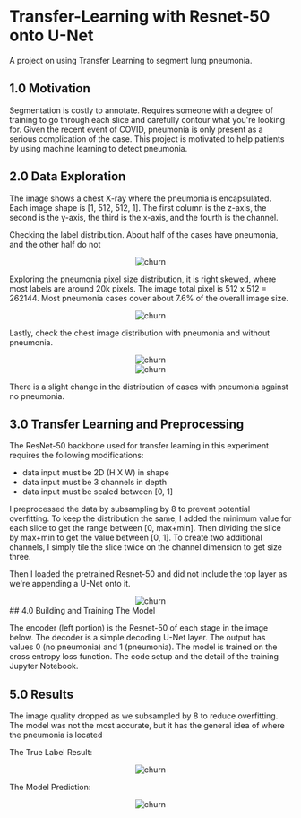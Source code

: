 # Transfer-Learning with Resnet-50 onto U-Net
A project on using Transfer Learning to segment lung pneumonia. 

## 1.0 Motivation
Segmentation is costly to annotate. Requires someone with a degree of training to go through each slice and carefully contour what you're looking for. Given the recent event of COVID, pneumonia is only present as a serious complication of the case. This project is motivated to help patients by using machine learning to detect pneumonia. 

## 2.0 Data Exploration 
The image shows a chest X-ray where the pneumonia is encapsulated. Each image shape is [1, 512, 512, 1]. The first column is the z-axis, the second is the y-axis, the third is the x-axis, and the fourth is the channel. 

Checking the label distribution. About half of the cases have pneumonia, and the other half do not

<div align="center">
    <img alt="churn" src="Images/labels.png">
</div>

Exploring the pneumonia pixel size distribution, it is right skewed, where most labels are around 20k pixels. The image total pixel is 512 x 512 = 262144. Most pneumonia cases cover about 7.6% of the overall image size. 

<div align="center">
    <img alt="churn" src="Images/pneumoniasizedistribution.png">
</div>

Lastly, check the chest image distribution with pneumonia and without pneumonia. 


<div align="center">
    <img alt="churn" src="Images/chestnopneumonia.png">
</div>


<div align="center">
    <img alt="churn" src="Images/chestpneumonia.png">
</div>

There is a slight change in the distribution of cases with pneumonia against no pneumonia.


## 3.0 Transfer Learning and Preprocessing
The ResNet-50 backbone used for transfer learning in this experiment requires the following modifications:
- data input must be 2D (H X W) in shape
- data input must be 3 channels in depth
- data input must be scaled between [0, 1]

I preprocessed the data by subsampling by 8 to prevent potential overfitting. To keep the distribution the same, I added the minimum value for each slice to get the range between [0, max+min]. Then dividing the slice by max+min to get the value between [0, 1]. To create two additional channels, I simply tile the slice twice on the channel dimension to get size three. 

Then I loaded the pretrained Resnet-50 and did not include the top layer as we're appending a U-Net onto it. 

<div align="center">
    <img alt="churn" src="Images/Transfer-LearningUNet.png">
</div>
## 4.0 Building and Training The Model

The encoder (left portion) is the Resnet-50 of each stage in the image below. The decoder is a simple decoding U-Net layer. The output has values 0 (no pneumonia) and 1 (pneumonia). The model is trained on the cross entropy loss function. The code setup and the detail of the training Jupyter Notebook.

## 5.0 Results

The image quality dropped as we subsampled by 8 to reduce overfitting. The model was not the most accurate, but it has the general idea of where the pneumonia is located

The True Label Result:

<div align="center">
    <img alt="churn" src="Images/ModelResult.png">
</div>

The Model Prediction:

<div align="center">
    <img alt="churn" src="Images/TrueResult.png">
</div>





